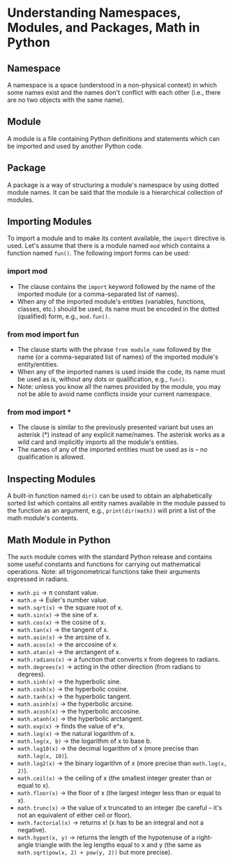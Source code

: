 
# Understanding Namespaces, Modules, and Packages, Math in Python

## Namespace
A namespace is a space (understood in a non-physical context) in which some names exist and the names don't conflict with each other (i.e., there are no two objects with the same name).

## Module
A module is a file containing Python definitions and statements which can be imported and used by another Python code.

## Package
A package is a way of structuring a module's namespace by using dotted module names. It can be said that the module is a hierarchical collection of modules.

## Importing Modules
To import a module and to make its content available, the `import` directive is used. Let's assume that there is a module named `mod` which contains a function named `fun()`. The following import forms can be used:

### import mod
- The clause contains the `import` keyword followed by the name of the imported module (or a comma-separated list of names).
- When any of the imported module's entities (variables, functions, classes, etc.) should be used, its name must be encoded in the dotted (qualified) form, e.g., `mod.fun()`.

### from mod import fun
- The clause starts with the phrase `from module_name` followed by the name (or a comma-separated list of names) of the imported module's entity/entities.
- When any of the imported names is used inside the code, its name must be used as is, without any dots or qualification, e.g., `fun()`.
- Note: unless you know all the names provided by the module, you may not be able to avoid name conflicts inside your current namespace.

### from mod import *
- The clause is similar to the previously presented variant but uses an asterisk (*) instead of any explicit name/names. The asterisk works as a wild card and implicitly imports all the module's entities.
- The names of any of the imported entities must be used as is – no qualification is allowed.

## Inspecting Modules
A built-in function named `dir()` can be used to obtain an alphabetically sorted list which contains all entity names available in the module passed to the function as an argument, e.g., `print(dir(math))` will print a list of the math module's contents.

## Math Module in Python

The `math` module comes with the standard Python release and contains some useful constants and functions for carrying out mathematical operations. Note: all trigonometrical functions take their arguments expressed in radians.

- `math.pi` → π constant value.
- `math.e` → Euler's number value.
- `math.sqrt(x)` → the square root of x.
- `math.sin(x)` → the sine of x.
- `math.cos(x)` → the cosine of x.
- `math.tan(x)` → the tangent of x.
- `math.asin(x)` → the arcsine of x.
- `math.acos(x)` → the arccosine of x.
- `math.atan(x)` → the arctangent of x.
- `math.radians(x)` → a function that converts x from degrees to radians.
- `math.degrees(x)` → acting in the other direction (from radians to degrees).
- `math.sinh(x)` → the hyperbolic sine.
- `math.cosh(x)` → the hyperbolic cosine.
- `math.tanh(x)` → the hyperbolic tangent.
- `math.asinh(x)` → the hyperbolic arcsine.
- `math.acosh(x)` → the hyperbolic arccosine.
- `math.atanh(x)` → the hyperbolic arctangent.
- `math.exp(x)` → finds the value of e^x.
- `math.log(x)` → the natural logarithm of x.
- `math.log(x, b)` → the logarithm of x to base b.
- `math.log10(x)` → the decimal logarithm of x (more precise than `math.log(x, 10)`).
- `math.log2(x)` → the binary logarithm of x (more precise than `math.log(x, 2)`).
- `math.ceil(x)` → the ceiling of x (the smallest integer greater than or equal to x).
- `math.floor(x)` → the floor of x (the largest integer less than or equal to x).
- `math.trunc(x)` → the value of x truncated to an integer (be careful – it's not an equivalent of either ceil or floor).
- `math.factorial(x)` → returns x! (x has to be an integral and not a negative).
- `math.hypot(x, y)` → returns the length of the hypotenuse of a right-angle triangle with the leg lengths equal to x and y (the same as `math.sqrt(pow(x, 2) + pow(y, 2))` but more precise).
